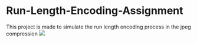 # Run-Length-Encoding-Assignment
This project is made to simulate the run length encoding process in the jpeg compression
![](Run-Length-Encoding-Assignment/Screenshot%20from%202020-01-27%2013-04-51.jpeg)
